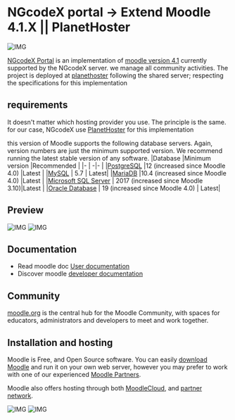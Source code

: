 # NGcodeX portal -> Extend Moodle 4.1.X || PlanetHoster
![IMG](https://github.com/codeurzebs/ngcodex-moodle-4.1/blob/master/image-preview/ngcodexLogoPortal.png?raw=true)

[NGcodeX Portal](https://portal.ngcodex.com) is an implementation of [moodle version 4.1](https://moodle.org) currently supported by the NGcodeX server. we manage all community activities. The project is deployed at [planethoster](https://www.planethoster.com/goph-3465c4d2ecce10f) following the shared server; respecting the specifications for this implementation

## requirements
It doesn't matter which hosting provider you use. The principle is the same. for our case, NGcodeX use [PlanetHoster](https://www.planethoster.com/goph-3465c4d2ecce10f) for this implementation

this version of Moodle supports the following database servers. Again, version numbers are just the minimum supported version. We recommend running the latest stable version of any software.
|Database |Minimum version |Recommended |
|- | -|- |
|[PostgreSQL](http://www.postgresql.org/) |12 (increased since Moodle 4.0) |Latest |
|[MySQL](http://www.mysql.com/) |	5.7 | Latest|
|[MariaDB](https://mariadb.org/) |10.4 (increased since Moodle 4.0) |Latest |
|[Microsoft SQL Server](http://www.microsoft.com/en-us/server-cloud/products/sql-server/) | 2017 (increased since Moodle 3.10)|Latest |
|[Oracle Database](http://www.oracle.com/us/products/database/overview/index.html) |	19 (increased since Moodle 4.0) | Latest|

## Preview
![IMG](https://github.com/codeurzebs/ngcodex-moodle-4.1/blob/master/image-preview/Loginpage.PNG?raw=true)
![IMG](https://github.com/codeurzebs/ngcodex-moodle-4.1/blob/master/image-preview/Dashboardpage.PNG?raw=true)

## Documentation

- Read moodle doc [User documentation](https://docs.moodle.org/)
- Discover moodle [developer documentation](https://moodledev.io/)

## Community

[moodle.org](https://moodle.org/) is the central hub for the Moodle Community, with spaces for educators, administrators and developers to meet and work together.

## Installation and hosting

Moodle is Free, and Open Source software. You can easily [download Moodle](https://download.moodle.org/) and run it on your own web server, however you may prefer to work with one of our experienced [Moodle Partners](https://moodle.com/partners).

Moodle also offers hosting through both [MoodleCloud](https://moodle.com/cloud), and  [partner network](https://moodle.com/partners).

![IMG](https://github.com/codeurzebs/ngcodex-moodle-4.1/blob/master/image-preview/topRight.PNG?raw=true)
![IMG](https://github.com/codeurzebs/ngcodex-moodle-4.1/blob/master/image-preview/mobile-prev.PNG?raw=true)
